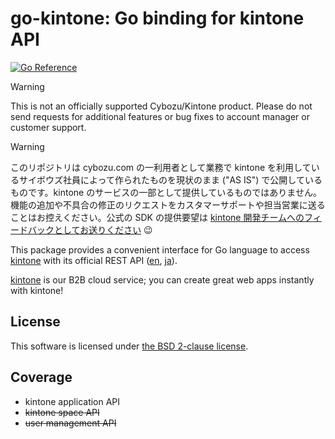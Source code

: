 # go-kintone: Go binding for kintone API

[![Go Reference](https://pkg.go.dev/badge/github.com/kintone-labs/go-kintone.svg)](https://pkg.go.dev/github.com/kintone-labs/go-kintone)

> [!WARNING]
> This is not an officially supported Cybozu/Kintone product. Please do not send requests for additional features or bug fixes to account manager or customer support.

> [!WARNING]
> このリポジトリは cybozu.com の一利用者として業務で kintone を利用しているサイボウズ社員によって作られたものを現状のまま ("AS IS") で公開しているものです。kintone のサービスの一部として提供しているものではありません。機能の追加や不具合の修正のリクエストをカスタマーサポートや担当営業に送ることはお控えください。公式の SDK の提供要望は [kintone 開発チームへのフィードバックとしてお送りください](https://jp.cybozu.help/k/ja/trouble_shooting/general/send_feedback.html) 😉

This package provides a convenient interface for Go language
to access [kintone][] with its official REST API ([en][APIen], [ja][APIja]).

[kintone][] is our B2B cloud service; you can create great web apps instantly with kintone!

## License

This software is licensed under [the BSD 2-clause license][bsd2].

## Coverage

* kintone application API
* ~~kintone space API~~
* ~~user management API~~

[kintone]: https://www.kintone.com/
[APIen]: https://kintone.dev/en/
[APIja]: https://developer.cybozu.io/hc/ja
[bsd2]: http://opensource.org/licenses/BSD-2-Clause
